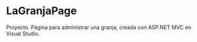 # LaGranjaPage
Proyecto. Página para administrar una granja, creada con ASP.NET MVC en Visual Studio.
